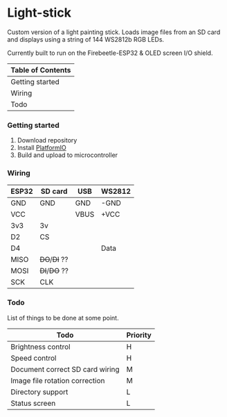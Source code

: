 # Light-stick

Custom version of a light painting stick. Loads image files from an SD card and displays using a string of 144 WS2812b RGB LEDs.

Currently built to run on the Firebeetle-ESP32 & OLED screen I/O shield.

| Table of Contents |
| ----------------- |
| Getting started   |
| Wiring            |
| Todo              |

### Getting started

1. Download repository
2. Install [PlatformIO](https://platformio.org/)
3. Build and upload to microcontroller

### Wiring

| ESP32 | SD card          | USB  | WS2812 |
| ----- | ---------------- | ---- | ------ |
| GND   | GND              | GND  | -GND   |
| VCC   |                  | VBUS | +VCC   |
| 3v3   | 3v               |      |        |
| D2    | CS               |      |        |
| D4    |                  |      | Data   |
| MISO  | ~~DO~~/~~DI~~ ?? |      |        |
| MOSI  | ~~DI~~/~~DO~~ ?? |      |        |
| SCK   | CLK              |      |        |

### Todo

List of things to be done at some point.

| Todo                            | Priority |
| ------------------------------- | -------- |
| Brightness control              | H        |
| Speed control                   | H        |
| Document correct SD card wiring | M        |
| Image file rotation correction  | M        |
| Directory support               | L        |
| Status screen                   | L        |
